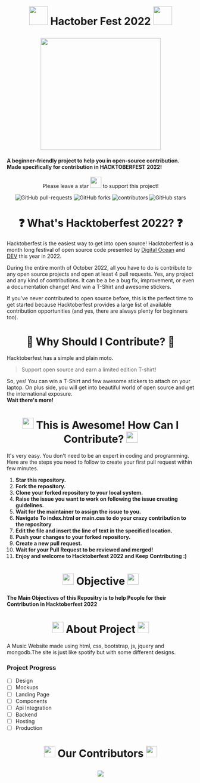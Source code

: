 # <p align=center ><img src="http://static.skaip.org/img/emoticons/180x180/f6fcff/pumpkin.gif" style="width:50px;height:50px"/> Hactober Fest 2022 <img src="http://static.skaip.org/img/emoticons/180x180/f6fcff/pumpkin.gif" style="width:50px;height:50px"/> </p>
<div align=center>
<img style="height:300px;width:80%;" src="https://uno-website-assets.s3.amazonaws.com/wp-content/uploads/2022/09/28094927/Uno_HackFest22_Hero_V1-1024x395.jpg" />
</div>

#### A beginner-friendly project to help you in open-source contribution. Made specifically for contribution in HACKTOBERFEST 2022! 
<p align=center style="font-style:bold;">Please leave a star <img style="width:30px;height:30px;" src="http://static.skaip.org/img/emoticons/180x180/f6fcff/star.gif" /> to support this project!
</p>
<p align="center">
   <img alt="GitHub pull-requests" src="https://img.shields.io/github/issues-pr/777ahesh/Hacktoberfest">
   <img alt="GitHub forks" src="https://img.shields.io/github/forks/777ahesh/Hacktoberfest">
   <img alt="contributors" src="https://img.shields.io/github/contributors/777ahesh/Hacktoberfest">
   <img alt="GitHub stars" src="https://img.shields.io/github/stars/777ahesh/Hacktoberfest">
</p>



# <h1 align=center >❓ What's Hacktoberfest 2022? ❓</h1>

Hacktoberfest is the easiest way to get into open source! Hacktoberfest is a month long festival of open source code presented by [Digital Ocean](https://www.digitalocean.com/) and [DEV](https://www.dev.to/) this year in 2022.

During the entire month of October 2022, all you have to do is contribute to any open source projects and open at least 4 pull requests. Yes, any project and any kind of contributions. It can be a be a bug fix, improvement, or even a documentation change! And win a T-Shirt and awesome stickers.

If you’ve never contributed to open source before, this is the perfect time to get started because Hacktoberfest provides a large list of available contribution opportunities (and yes, there are always plenty for beginners too).



# <h1 align=center> 👕 Why Should I Contribute? 👕</h1>

Hacktoberfest has a simple and plain moto.

> Support open source and earn a limited edition T-shirt!

So, yes! You can win a T-Shirt and few awesome stickers to attach on your laptop. On plus side, you will get into beautiful world of open source and get the international exposure.  
**Wait there's more!**



# <h1 align=center> <img style="width:30px;height:30px;" src="https://emojipedia-us.s3.amazonaws.com/source/skype/289/raising-hands_1f64c.png"/> This is Awesome! How Can I Contribute? <img style="width:30px;height:30px;" src="https://emojipedia-us.s3.amazonaws.com/source/skype/289/raising-hands_1f64c.png"/></h1>

It's very easy. You don't need to be an expert in coding and programming. Here are the steps you need to follow to create your first pull request within few minutes.
1. **Star this repository.**
2. **Fork the repository.**
3. **Clone your forked repository to your local system.**
4. **Raise the issue you want to work on following the issue creating guidelines.**
5. **Wait for the maintainer to assign the issue to you.**
6. **Navigate To index.html or main.css to do your crazy contribution to the repository**
7. **Edit the file and insert the line of text in the specified location.**
8. **Push your changes to your forked repository.**
9. **Create a new pull request.**
9. **Wait for your Pull Request to be reviewed and merged!**
10. **Enjoy and welcome to Hacktoberfest 2022 and Keep Contributing :)**




## <h1 align=center><img style="width:30px;height:30px;" src="https://emojipedia-us.s3.amazonaws.com/source/skype/289/direct-hit_1f3af.png"/>  Objective <img style="width:30px;height:30px;" src="https://emojipedia-us.s3.amazonaws.com/source/skype/289/direct-hit_1f3af.png"/></h1>
**The Main Objectives of this Repositry is to help People for their Contribution in Hacktoberfest 2022**

## <h1 align=center><img style="width:30px;height:30px;" src="https://emojipedia-us.s3.amazonaws.com/source/skype/289/star-struck_1f929.png"/> About Project <img style="width:30px;height:30px;" src="https://emojipedia-us.s3.amazonaws.com/source/skype/289/relieved-face_1f60c.png"/></h1>
A Music Website made using html, css, bootstrap, js, jquery and mongodb.The site is just like spotify but with some different designs.

<h3> Project Progress </h3>

- [ ] Design
- [ ] Mockups
- [ ] Landing Page
- [ ] Components
- [ ] Api Integration
- [ ] Backend 
- [ ] Hosting
- [ ] Production
<h1 align=center><img style="width:30px;hwight:30px;" src="https://emojipedia-us.s3.amazonaws.com/source/skype/289/selfie_1f933.png" /> Our Contributors <img  style="width:30px;hwight:30px;"  src="https://emojipedia-us.s3.amazonaws.com/source/skype/289/clapping-hands_1f44f.png" /></h1>




<h2 align=center>
<a href="https://github.com/777ahesh/Hacktoberfest/graphs/contributors">
 <img src="https://contrib.rocks/image?repo=777ahesh/Hacktoberfest" /> 
</a> 
</h2>
